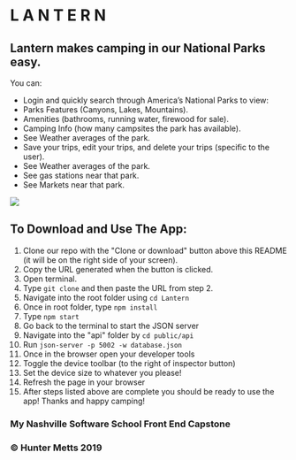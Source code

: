 # L A N T E R N

## Lantern makes camping in our National Parks easy.
You can:
- Login and quickly search through America’s National Parks to view:
- Parks Features (Canyons, Lakes, Mountains).
- Amenities (bathrooms, running water, firewood for sale).
- Camping Info (how many campsites the park has available).
- See Weather averages of the park.
- Save your trips, edit your trips, and delete your trips (specific to the user).
- See Weather averages of the park.
- See gas stations near that park.
- See Markets near that park.

![](lantern.gif)

## To Download and Use The App:
1. Clone our repo with the "Clone or download" button above this README (it will be on the right side of your screen).
1. Copy the URL generated when the button is clicked.
1. Open terminal.
1. Type `git clone` and then paste the URL from step 2.
1. Navigate into the root folder using `cd Lantern`
1. Once in root folder, type `npm install`
1. Type `npm start`
1. Go back to the terminal to start the JSON server
1. Navigate into the "api" folder by `cd public/api`
1. Run `json-server -p 5002 -w database.json`
1. Once in the browser open your developer tools
1. Toggle the device toolbar (to the right of inspector button)
1. Set the device size to whatever you please!
1. Refresh the page in your browser
1. After steps listed above are complete you should be ready to use the app!
Thanks and happy camping!




### My Nashville Software School Front End Capstone
### &copy; Hunter Metts 2019
